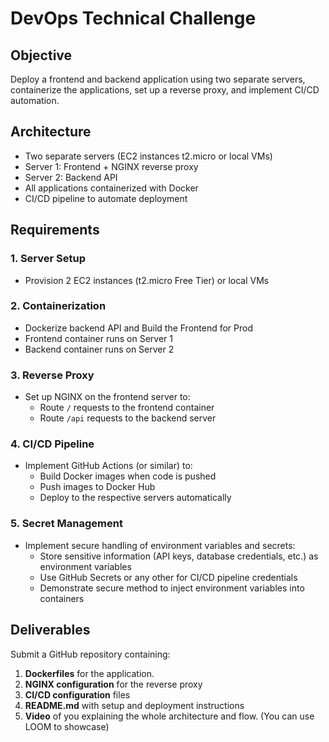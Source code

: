 # DevOps Technical Challenge

## Objective
Deploy a frontend and backend application using two separate servers, containerize the applications, set up a reverse proxy, and implement CI/CD automation.

## Architecture
- Two separate servers (EC2 instances t2.micro or local VMs)
- Server 1: Frontend + NGINX reverse proxy
- Server 2: Backend API
- All applications containerized with Docker
- CI/CD pipeline to automate deployment

## Requirements

### 1. Server Setup
- Provision 2 EC2 instances (t2.micro Free Tier) or local VMs

### 2. Containerization
- Dockerize backend API and Build the Frontend for Prod
- Frontend container runs on Server 1
- Backend container runs on Server 2

### 3. Reverse Proxy
- Set up NGINX on the frontend server to:
  - Route `/` requests to the frontend container
  - Route `/api` requests to the backend server

### 4. CI/CD Pipeline
- Implement GitHub Actions (or similar) to:
  - Build Docker images when code is pushed
  - Push images to Docker Hub
  - Deploy to the respective servers automatically

### 5. Secret Management
- Implement secure handling of environment variables and secrets:
  - Store sensitive information (API keys, database credentials, etc.) as environment variables
  - Use GitHub Secrets or any other for CI/CD pipeline credentials
  - Demonstrate secure method to inject environment variables into containers

## Deliverables

Submit a GitHub repository containing:

1. **Dockerfiles** for the application.
2. **NGINX configuration** for the reverse proxy
3. **CI/CD configuration** files
4. **README.md** with setup and deployment instructions
5. **Video** of you explaining the whole architecture and flow. (You can use LOOM to showcase)
